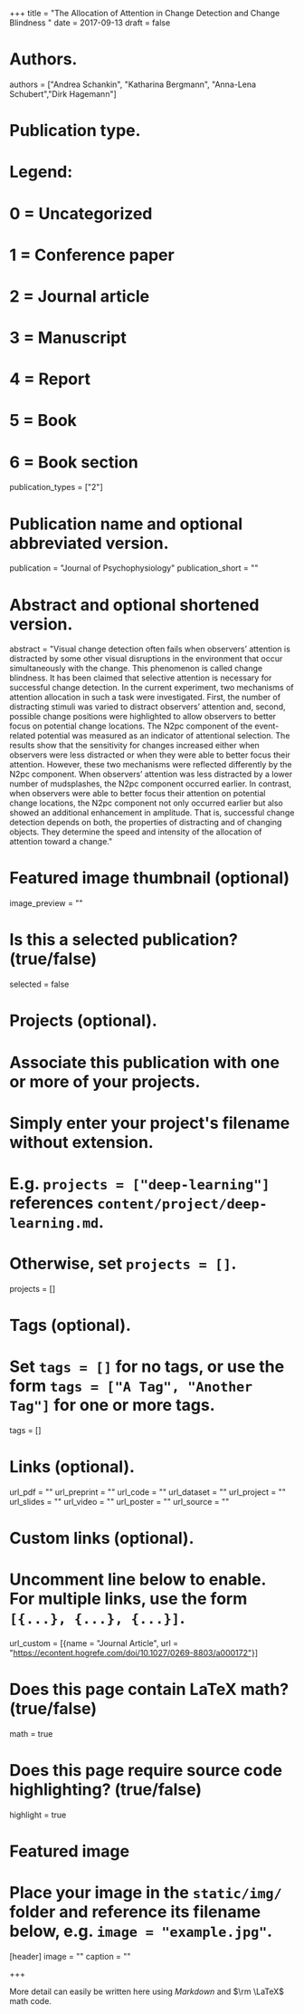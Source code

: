 +++
title = "The Allocation of Attention in Change Detection and Change Blindness "
date = 2017-09-13
draft = false

# Authors.
authors = ["Andrea Schankin", "Katharina Bergmann", "Anna-Lena Schubert","Dirk Hagemann"]

# Publication type.
# Legend:
# 0 = Uncategorized
# 1 = Conference paper
# 2 = Journal article
# 3 = Manuscript
# 4 = Report
# 5 = Book
# 6 = Book section
publication_types = ["2"]


# Publication name and optional abbreviated version.
publication = "Journal of Psychophysiology"
publication_short = ""

# Abstract and optional shortened version.
abstract = "Visual change detection often fails when observers’ attention is distracted by some other visual disruptions in the environment that occur simultaneously with the change. This phenomenon is called change blindness. It has been claimed that selective attention is necessary for successful change detection. In the current experiment, two mechanisms of attention allocation in such a task were investigated. First, the number of distracting stimuli was varied to distract observers’ attention and, second, possible change positions were highlighted to allow observers to better focus on potential change locations. The N2pc component of the event-related potential was measured as an indicator of attentional selection. The results show that the sensitivity for changes increased either when observers were less distracted or when they were able to better focus their attention. However, these two mechanisms were reflected differently by the N2pc component. When observers’ attention was less distracted by a lower number of mudsplashes, the N2pc component occurred earlier. In contrast, when observers were able to better focus their attention on potential change locations, the N2pc component not only occurred earlier but also showed an additional enhancement in amplitude. That is, successful change detection depends on both, the properties of distracting and of changing objects. They determine the speed and intensity of the allocation of attention toward a change."

# Featured image thumbnail (optional)
image_preview = ""

# Is this a selected publication? (true/false)
selected = false

# Projects (optional).
#   Associate this publication with one or more of your projects.
#   Simply enter your project's filename without extension.
#   E.g. `projects = ["deep-learning"]` references `content/project/deep-learning.md`.
#   Otherwise, set `projects = []`.
projects = []

# Tags (optional).
#   Set `tags = []` for no tags, or use the form `tags = ["A Tag", "Another Tag"]` for one or more tags.
tags = []

# Links (optional).
url_pdf = ""
url_preprint = ""
url_code = ""
url_dataset = ""
url_project = ""
url_slides = ""
url_video = ""
url_poster = ""
url_source = ""

# Custom links (optional).
#   Uncomment line below to enable. For multiple links, use the form `[{...}, {...}, {...}]`.
url_custom = [{name = "Journal Article", url = "https://econtent.hogrefe.com/doi/10.1027/0269-8803/a000172"}]

# Does this page contain LaTeX math? (true/false)
math = true

# Does this page require source code highlighting? (true/false)
highlight = true

# Featured image
# Place your image in the `static/img/` folder and reference its filename below, e.g. `image = "example.jpg"`.
[header]
image = ""
caption = ""

+++

More detail can easily be written here using *Markdown* and $\rm \LaTeX$ math code.
